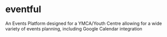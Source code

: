 # eventful
An Events Platform designed for a YMCA/Youth Centre allowing for a wide variety of events planning, including Google Calendar integration
